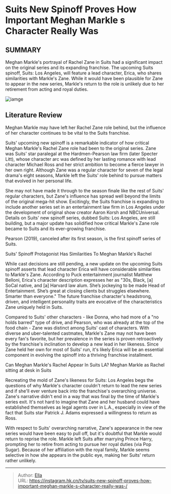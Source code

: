 # Suits  New Spinoff Proves How Important Meghan Markle s Character Really Was 


## SUMMARY 



  Meghan Markle&#39;s portrayal of Rachel Zane in Suits had a significant impact on the original series and its expanding franchise.   The upcoming Suits spinoff, Suits: Los Angeles, will feature a lead character, Erica, who shares similarities with Markle&#39;s Zane.   While it would have been plausible for Zane to appear in the new series, Markle&#39;s return to the role is unlikely due to her retirement from acting and royal duties.  

![iamge](https://static1.srcdn.com/wordpress/wp-content/uploads/2024/01/megan-markle-as-rachel-harvey-michael-suits.jpg)

## Literature Review

Meghan Markle may have left her Rachel Zane role behind, but the influence of her character continues to be vital to the Suits franchise. 




Suits&#39; upcoming new spinoff is a remarkable indicator of how critical Meghan Markle&#39;s Rachel Zane role had been to the original series. Zane was Suits&#39; star paralegal at the Hardmen-Pearson law firm (later Specter Litt), whose character arc was defined by her lasting romance with lead character Michael Ross and her strict ambition to become a fierce lawyer in her own right. Although Zane was a regular character for seven of the legal drama&#39;s eight seasons, Markle left the Suits&#39; role behind to pursue matters that evolved in her personal life.




She may not have made it through to the season finale like the rest of Suits&#39; regular characters, but Zane&#39;s influence has spread well beyond the limits of the original mega-hit show. Excitingly, the Suits franchise is expanding to include another series set in an entertainment law firm in Los Angeles under the development of original show creator Aaron Korsh and NBCUniversal. Details on Suits&#39; new spinoff series, dubbed Suits: Los Angeles, are still building, but a major update has solidified how critical Markle&#39;s Zane role became to Suits and its ever-growing franchise.



Pearson (2019), canceled after its first season, is the first spinoff series of Suits.





 Suits&#39; Spinoff Protagonist Has   Similarities To Meghan Markle&#39;s Rachel 
          




While cast decisions are still pending, a new update on the upcoming Suits spinoff asserts that lead character Erica will have considerable similarities to Markle&#39;s Zane. According to Puck entertainment journalist Matthew Belloni, Erica&#39;s character description expresses her as &#34;30s, Black, [a] SoCal native, and [a] Harvard law alum. She’s jockeying to be made Head of Entertainment. She’s great at closing clients but struggles elsewhere. Smarter than everyone.&#34; The future franchise character&#39;s headstrong, driven, and intelligent personality traits are evocative of the characteristics Zane uniquely held in Suits.

Compared to Suits&#39; other characters - like Donna, who had more of a &#34;no holds barred&#34; type of drive, and Pearson, who was already at the top of the food chain - Zane was distinct among Suits&#39; cast of characters. With diverse and uber-talented castmates, Markle&#39;s Zane may not have been every fan&#39;s favorite, but her prevalence in the series is proven retroactively by the franchise&#39;s inclination to develop a new lead in her likeness. Since Zane held her own for most of Suits&#39; run, it&#39;s likely Erica will be an essential component in evolving the spinoff into a thriving franchise installment.






 Can Meghan Markle&#39;s Rachel Appear In Suits LA? 
        Meghan Markle as Rachel sitting at desk in Suits   

Recreating the mold of Zane&#39;s likeness for Suits: Los Angeles begs the questions of why Markle&#39;s character couldn&#39;t return to lead the new series and if she&#39;ll ever venture back into the franchise&#39;s overarching universe. Zane&#39;s narrative didn&#39;t end in a way that was final by the time of Markle&#39;s series exit. It&#39;s not hard to imagine that Zane and her husband could have established themselves as legal agents over in L.A., especially in view of the fact that Suits star Patrick J. Adams expressed a willingness to return as Ross.

With respect to Suits&#39; overarching narrative, Zane&#39;s appearance in the new series would have been easy to pull off, but it&#39;s doubtful that Markle would return to reprise the role. Markle left Suits after marrying Prince Harry, prompting her to retire from acting to pursue her royal duties (via Pop Sugar). Because of her affiliation with the royal family, Markle seems selective in how she appears in the public eye, making her Suits&#39; return rather unlikely.






---

> Author: [Ella](https://instagram.hk.cn/)  
> URL: https://instagram.hk.cn/tv/suits-new-spinoff-proves-how-important-meghan-markle-s-character-really-was-/  

